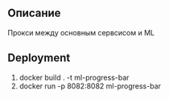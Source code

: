 ## Описание 
Прокси между основным сервсисом и ML 

## Deployment

1) docker build . -t ml-progress-bar
2) docker run -p 8082:8082 ml-progress-bar